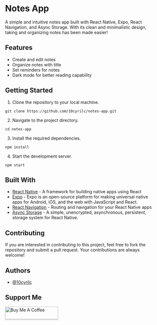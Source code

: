 Notes App
=========

A simple and intuitive notes app built with React Native, Expo, React Navigation, and Async Storage. With its clean and minimalistic design, taking and organizing notes has been made easier!

Features
--------

*   Create and edit notes
*   Organize notes with title
*   Set reminders for notes
*   Dark mode for better reading capability

Getting Started
---------------

1.  Clone the repository to your local machine.


`git clone https://github.com/10cyrilc/notes-app.git`

2.  Navigate to the project directory.


`cd notes-app`

3.  Install the required dependencies.

`npm install`

4.  Start the development server.

`npm start`

Built With
----------

*   [React Native](https://facebook.github.io/react-native/) - A framework for building native apps using React
* [Expo](https://expo.dev/) - Expo is an open-source platform for making universal native apps for Android, iOS, and the web with JavaScript and React.
*   [React Navigation](https://reactnavigation.org/) - Routing and navigation for your React Native apps
*   [Async Storage](https://github.com/react-native-community/async-storage) - A simple, unencrypted, asynchronous, persistent, storage system for React Native.

Contributing
------------

If you are interested in contributing to this project, feel free to fork the repository and submit a pull request. Your contributions are always welcome!
## Authors

- [@10cyrilc](https://www.github.com/10cyrilc)


## Support Me

<a href="https://www.buymeacoffee.com/10cyrilc" target="_blank"><img src="https://www.buymeacoffee.com/assets/img/custom_images/orange_img.png" alt="Buy Me A Coffee" style="height: 41px !important;width: 174px !important;box-shadow: 0px 3px 2px 0px rgba(190, 190, 190, 0.5) !important;-webkit-box-shadow: 0px 3px 2px 0px rgba(190, 190, 190, 0.5) !important;" ></a>